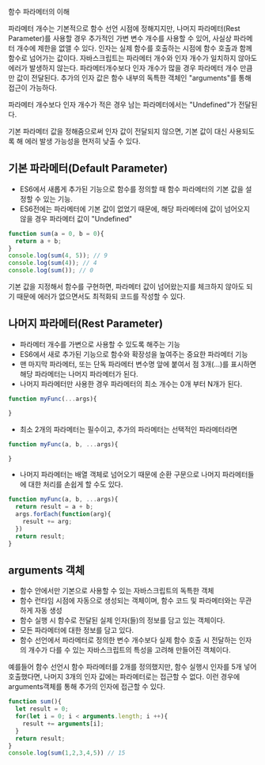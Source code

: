 함수 파라메터의 이해

파라메터 개수는 기본적으로 함수 선언 시점에 정해지지만, 나머지 파라메터(Rest Parameter)를 사용할 경우 추가적인 가변 변수 개수를 사용할 수 있어, 사실상 파라메터 개수에 제한을 없앨 수 있다.
인자는 실제 함수를 호출하는 시점에 함수 호출과 함께 함수로 넘어가는 값이다.
자바스크립트는 파라메터 개수와 인자 개수가 일치하지 않아도 에러가 발생하지 않는다. 파라메터개수보다 인자 개수가 많을 경우 파라메터 개수 만큼만 값이 전달된다.
추가의 인자 값은 함수 내부의 독특한 객체인 "arguments"를 통해 접근이 가능하다.

파라메터 개수보다 인자 개수가 적은 경우 남는 파라메터에서는 "Undefined"가 전달된다.

기본 파라메터 값을 정해줌으로써 인자 값이 전달되지 않으면, 기본 값이 대신 사용되도록 해 에러 발생 가능성을 현저히 낮출 수 있다.


## 기본 파라메터(Default Parameter)
- ES6에서 새롭게 추가된 기능으로 함수를 정의할 때 함수 파라메터의 기본 값을 설정할 수 있는 기능.
- ES6전에는 파라메터에 기본 값이 없었기 때문에, 해당 파라메터에 값이 넘어오지 않을 경우 파라메터 값이 "Undefined"

```javascript
function sum(a = 0, b = 0){
  return a + b;
}
console.log(sum(4, 5)); // 9
console.log(sum(4)); // 4
console.log(sum()); // 0
```
기본 값을 지정해서 함수를 구현하면, 파라메터 값이 넘어왔는지를 체크하지 않아도 되기 때문에 에러가 없으면서도 최적화되 코드를 작성할 수 있다.



## 나머지 파라메터(Rest Parameter)
- 파라메터 개수를 가변으로 사용할 수 있도록 해주는 기능
- ES6에서 새로 추가된 기능으로 함수와 확장성을 높여주는 중요한 파라메터 기능
- 맨 마지막 파라메터, 또는 단독 파라메터 변수명 앞에 붙여서 점 3개(...)를 표시하면 해당 파라메터는 나머지 파라메터가 된다.
- 나머지 파라메터만 사용한 경우 파라메터의 최소 개수는 0개 부터 N개가 된다.
```javascript
function myFunc(...args){

}
```

- 최소 2개의 파라메터는 필수이고, 추가의 파라메터는 선택적인 파라메터라면
```javascript
function myFunc(a, b, ...args){

}
```

- 나머지 파라메터는 배열 객체로 넘어오기 때문에 순환 구문으로 나머지 파라메터들에 대한 처리를 손쉽게 할 수도 있다.
```javascript
function myFunc(a, b, ...args){
  return result = a + b;
  args.forEach(function(arg){
    result += arg;
  })
  return result;
}
```



## arguments 객체

- 함수 안에서만 기본으로 사용할 수 있는 자바스크립트의 독특한 객체
- 함수 런타임 시점에 자동으로 생성되는 객체이며, 함수 코드 및 파라메터와는 무관하게 자동 생성
- 함수 실행 시 함수로 전달된 실제 인자(들)의 정보를 담고 있는 객체이다.
- 모든 파라메터에 대한 정보를 담고 있다.
- 함수 선언에서 파라메터로 정의한 변수 개수보다 실제 함수 호출 시 전달하는 인자의 개수가 다를 수 있는 자바스크립트의 특성을 고려해 만들어진 객체이다.

예를들어 함수 선언시 함수 파라메터를 2개를 정의했지만, 함수 실행시 인자를 5개 넣어 호출했다면, 나머지 3개의 인자 값에는 파라메터로는 접근할 수 없다.
이런 경우에 arguments객체를 통해 추가의 인자에 접근할 수 있다.
```javascript
function sum(){
  let result = 0;
  for(let i = 0; i < arguments.length; i ++){
    result += arguments[i];
  }
  return result;
}
console.log(sum(1,2,3,4,5)) // 15
```


